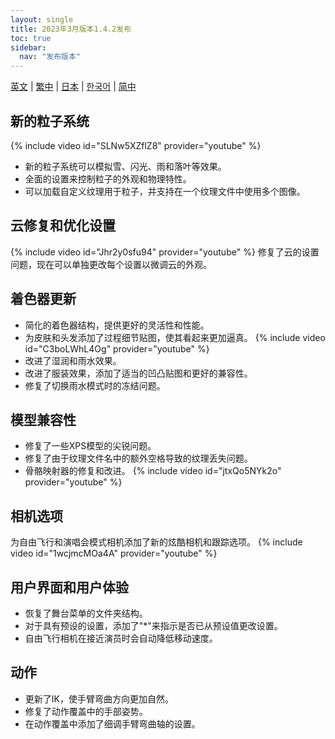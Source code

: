 ```yaml
---
layout: single
title: 2023年3月版本1.4.2发布
toc: true
sidebar:
  nav: "发布版本"
---
```

[英文](/dancexr/releases/1.4.2) | [繁中](/tw/dancexr/releases/1.4.2) | [日本](/jp/dancexr/releases/1.4.2) | [한국어](/kr/dancexr/releases/1.4.2) | [简中](/zh/dancexr/releases/1.4.2)


## 新的粒子系统
{% include video id="SLNw5XZflZ8" provider="youtube" %}
* 新的粒子系统可以模拟雪、闪光、雨和落叶等效果。
* 全面的设置来控制粒子的外观和物理特性。
* 可以加载自定义纹理用于粒子，并支持在一个纹理文件中使用多个图像。

## 云修复和优化设置
{% include video id="Jhr2y0sfu94" provider="youtube" %}
修复了云的设置问题，现在可以单独更改每个设置以微调云的外观。

## 着色器更新
* 简化的着色器结构，提供更好的灵活性和性能。
* 为皮肤和头发添加了过程细节贴图，使其看起来更加逼真。
{% include video id="C3boLWhL4Og" provider="youtube" %}
* 改进了湿润和雨水效果。
* 改进了服装效果，添加了适当的凹凸贴图和更好的兼容性。
* 修复了切换雨水模式时的冻结问题。

## 模型兼容性
* 修复了一些XPS模型的尖锐问题。
* 修复了由于纹理文件名中的额外空格导致的纹理丢失问题。
* 骨骼映射器的修复和改进。
{% include video id="jtxQo5NYk2o" provider="youtube" %}

## 相机选项
为自由飞行和演唱会模式相机添加了新的炫酷相机和跟踪选项。
{% include video id="1wcjmcMOa4A" provider="youtube" %}

## 用户界面和用户体验
* 恢复了舞台菜单的文件夹结构。
* 对于具有预设的设置，添加了"*"来指示是否已从预设值更改设置。
* 自由飞行相机在接近演员时会自动降低移动速度。

## 动作
* 更新了IK，使手臂弯曲方向更加自然。
* 修复了动作覆盖中的手部姿势。
* 在动作覆盖中添加了细调手臂弯曲轴的设置。